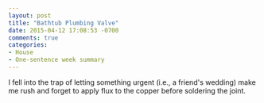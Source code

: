 ```yaml
---
layout: post
title: "Bathtub Plumbing Valve"
date: 2015-04-12 17:08:53 -0700
comments: true
categories: 
- House
- One-sentence week summary
---
```

I fell into the trap of letting something urgent (i.e., a friend's wedding) make me rush and forget to apply flux to the copper before soldering the joint.
